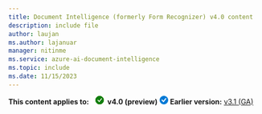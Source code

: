 ```yaml
---
title: Document Intelligence (formerly Form Recognizer) v4.0 content
description: include file
author: laujan
ms.author: lajanuar
manager: nitinme
ms.service: azure-ai-document-intelligence
ms.topic: include
ms.date: 11/15/2023
---
```


**This content applies to:** ![checkmark](../media/yes-icon.png) **v4.0 (preview)** ![blue-checkmark](../media/versions-icon.png) **Earlier version:** [v3.1 (GA)](?view=doc-intel-3.1.0&preserve-view=true)
